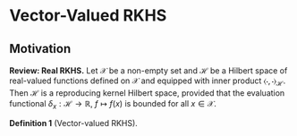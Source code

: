 # Vector-Valued RKHS
## Motivation
**Review: Real RKHS.**  Let $\mathcal{X}$ be a non-empty set and $\mathcal{H}$ be a Hilbert space of real-valued functions defined on $\mathcal{X}$ and equipped with inner product $\langle\cdot,\cdot\rangle_\mathcal{H}.$ Then $\mathcal{H}$ is a reproducing kernel Hilbert space, provided that the evaluation functional $\delta_x:\mathcal{H}\to\mathbb{R},\ f\mapsto f(x)$ is bounded for all $x\in\mathcal{X}.$

**Definition 1** (Vector-valued RKHS). 
